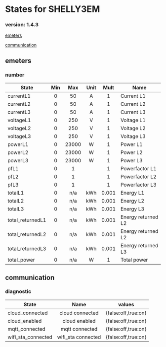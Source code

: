 # States for  SHELLY3EM
### version: 1.4.3

[emeters](#emeters)

[communication](#communication)



## emeters

### number
| State  |      Min     |      Max     |  Unit |  Mult |  Name |
|----------|:-------------:|:-------------:|:------:|:-----:|-----|
|currentL1|0 | 50 | A | 1 |  Current L1 |
|currentL2|0 | 50 | A | 1 |  Current L2 |
|currentL3|0 | 50 | A | 1 |  Current L3 |
|voltageL1|0 | 250 | V | 1 |  Voltage L1 |
|voltageL2|0 | 250 | V | 1 |  Voltage L2 |
|voltageL3|0 | 250 | V | 1 |  Voltage L3 |
|powerL1|0 | 23000 | W | 1 |  Power L1 |
|powerL2|0 | 23000 | W | 1 |  Power L2 |
|powerL3|0 | 23000 | W | 1 |  Power L3 |
|pfL1|0 | 1 |  | 1 |  Powerfactor L1 |
|pfL2|0 | 1 |  | 1 |  Powerfactor L2 |
|pfL3|0 | 1 |  | 1 |  Powerfactor L3 |
|totalL1|0 |  n/a | kWh | 0.001 |  Energy L1 |
|totalL2|0 |  n/a | kWh | 0.001 |  Energy L2 |
|totalL3|0 |  n/a | kWh | 0.001 |  Energy L3 |
|total_returnedL1|0 |  n/a | kWh | 0.001 |  Energy returned L2 |
|total_returnedL2|0 |  n/a | kWh | 0.001 |  Energy returned L2 |
|total_returnedL3|0 |  n/a | kWh | 0.001 |  Energy returned L3 |
|total_power|0 |  n/a | W | 1 |  Total power |


## communication

### diagnostic

| State  |     Name |  values |
|----------|:-------------:|------|
|cloud_connected| cloud connected | {false:off,true:on} |
|cloud_enabled| cloud enabled | {false:off,true:on} |
|mqtt_connected| mqtt connected | {false:off,true:on} |
|wifi_sta_connected| wifi_sta connected | {false:off,true:on} |


